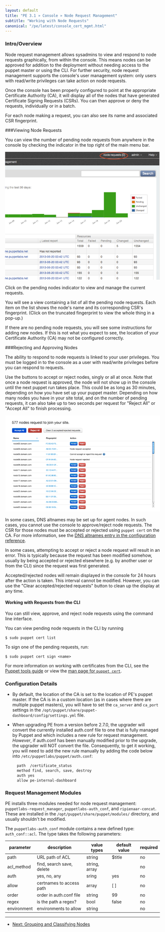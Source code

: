 ```yaml
---
layout: default
title: "PE 3.1 » Console » Node Request Management"
subtitle: "Working with Node Requests"
canonical: "/pe/latest/console_cert_mgmt.html"
---
```



### Intro/Overview
Node request management allows sysadmins to view and respond to node requests graphically, from within the console. This means nodes can be approved for addition to the deployment without needing access to the puppet master or using the CLI. For further security, node request management supports the console's user management system: only users with read/write privileges can take action on node requests.

Once the console has been properly configured to point at the appropriate Certificate Authority (CA), it will display all of the nodes that have generated Certificate Signing Requests (CSRs). You can then approve or deny the requests, individually or in a batch.

For each node making a request, you can also see its name and associated CSR fingerprint.


###Viewing Node Requests

You can view the number of pending node requests from anywhere in the console by checking the indicator in the top right of the main menu bar.

![request indicator](./images/console/request_indicator.png)

Click on the pending nodes indicator to view and manage the current requests.

You will see a view containing a list of all the pending node requests. Each item on the list shows the node's name and its corresponding CSR's fingerprint. (Click on the truncated fingerprint to view the whole thing in a pop-up.)

If there are no pending node requests, you will see some instructions for adding new nodes. If this is not what you expect to see, the location of your Certificate Authority (CA) may not be configured correctly.


###Rejecting and Approving Nodes

The ability to respond to node requests is linked to your user privileges. You must be logged in to the console as a user with read/write privileges before you can respond to requests.

Use the buttons to accept or reject nodes, singly or all at once. Note that once a node request is approved, the node will not show up in the console until the next puppet run takes place. This could be as long as 30 minutes, depending on how you have set up your puppet master. Depending on how many nodes you have in your site total, and on the number of pending requests, it can also take up to two seconds per request for "Reject All" or "Accept All" to finish processing.

![request management view](./images/console/request_mgmt_view.png)

In some cases, DNS altnames may be set up for agent nodes. In such cases, you cannot use the console to approve/reject node requests. The CSR for those nodes must be accepted or rejected using `puppet cert` on the CA. For more information, see the [DNS altnames entry in the configuration reference](/references/3.2.latest/configuration.html#dnsaltnames).

In some cases, attempting to accept or reject a node request will result in an error. This is typically because the request has been modified somehow, usually by being accepted or rejected elsewhere (e.g. by another user or from the CLI) since the request was first generated.

Accepted/rejected nodes will remain displayed in the console for 24 hours after the action is taken. This interval cannot be modified. However, you can use the "Clear accepted/rejected requests" button to clean up the display at any time.


#### Working with Requests from the CLI

You can still view, approve, and reject node requests using the command line interface.

You can view pending node requests in the CLI by running

    $ sudo puppet cert list

To sign one of the pending requests, run:

    $ sudo puppet cert sign <name>

For more information on working with certificates from the CLI, see the [Puppet tools guide](/guides/tools.html#puppet-cert-or-puppetca) or view the [man page for `puppet cert`](/man/cert.html).

### Configuration Details

* By default, the location of the CA is set to the location of PE's puppet master. If the CA is in a custom location (as in cases where there are multiple puppet masters), you will have to set the `ca_server` and `ca_port` settings in the `/opt/puppet/share/puppet-dashboard/config/settings.yml` file.

* When upgrading PE from a version before 2.7.0, the upgrader will convert the currently installed auth.conf file to one that is fully managed by Puppet and which includes a new rule for request management. *However*, if auth.conf has been manually modified prior to the upgrade, the upgrader will NOT convert the file. Consequently, to get it working, you will need to add the new rule manually by adding the code below into `/etc/puppetlabs/puppet/auth.conf`:

        path  /certificate_status
        method find, search, save, destroy
        auth yes
        allow pe-internal-dashboard


### Request Management Modules

PE installs three modules needed for node request management: `puppetlabs-request_manager`, `puppetlabs-auth_conf`, and `ripienaar-concat`. These are installed in the `/opt/puppet/share/puppet/modules/` directory, and usually shouldn't be modified.

The `puppetlabs-auth_conf` module contains a new defined type: `auth_conf::acl`. The type takes the following parameters:


parameter   | description               | value types   | default value | required
------------|---------------------------|---------------|---------------|---------
path        | URL path of ACL           | string        | $title        | no
acl_method  | find, search save, delete | string, array |               | no
auth        | yes, no, any              | sring         | yes           | no
allow       | certnames to access path  | array         | [ ]           | no
order       | order in auth.conf file   | string        | 99            | no
regex       | is the path a regex?      | bool          | false         | no
environment | environments to allow     | string        |               | no


* * *

- [Next: Grouping and Classifying Nodes](./console_classes_groups.html)
